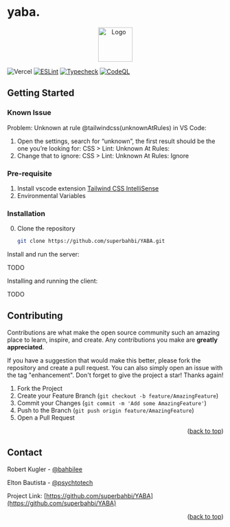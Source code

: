 
# yaba.

<p align="center">
    <img src="https://user-images.githubusercontent.com/1689092/190883509-0caecdeb-d613-4edd-90cf-0e489a937a43.png" alt="Logo" width="80">
</p>

![Vercel](https://therealsujitk-vercel-badge.vercel.app/?app=yaba)
[![ESLint](https://github.com/superbahbi/YABA/actions/workflows/eslint.yml/badge.svg)](https://github.com/superbahbi/YABA/actions/workflows/eslint.yml)
[![Typecheck](https://github.com/superbahbi/YABA/actions/workflows/check-type.yml/badge.svg)](https://github.com/superbahbi/YABA/actions/workflows/check-type.yml)
[![CodeQL](https://github.com/superbahbi/YABA/actions/workflows/codeql.yml/badge.svg)](https://github.com/superbahbi/YABA/actions/workflows/codeql.yml)

## Getting Started

### Known Issue

Problem: Unknown at rule @tailwindcss(unknownAtRules) in VS Code:

1. Open the settings, search for “unknown”, the first result should be the one you’re looking for: CSS > Lint: Unknown At Rules:
2. Change that to ignore: CSS > Lint: Unknown At Rules: Ignore

### Pre-requisite

1. Install vscode extension [Tailwind CSS IntelliSense](https://marketplace.visualstudio.com/items?itemName=bradlc.vscode-tailwindcss)
2. Environmental Variables

### Installation

0. Clone the repository

   ```sh
   git clone https://github.com/superbahbi/YABA.git
   ```

Install and run the server:

TODO

Installing and running the client:

TODO

## Contributing

Contributions are what make the open source community such an amazing place to learn, inspire, and create. Any contributions you make are **greatly appreciated**.

If you have a suggestion that would make this better, please fork the repository and create a pull request. You can also simply open an issue with the tag "enhancement".
Don't forget to give the project a star! Thanks again!

1. Fork the Project
2. Create your Feature Branch (`git checkout -b feature/AmazingFeature`)
3. Commit your Changes (`git commit -m 'Add some AmazingFeature'`)
4. Push to the Branch (`git push origin feature/AmazingFeature`)
5. Open a Pull Request

<p align="right">(<a href="#top">back to top</a>)</p>

## Contact

Robert Kugler - [@bahbilee](https://github.com/superbahbi)

Elton Bautista - [@psychtotech](https://github.com/eltonbautista)

Project Link: [https://github.com/superbahbi/YABA](https://github.com/superbahbi/YABA)

<p align="right">(<a href="#top">back to top</a>)</p>
